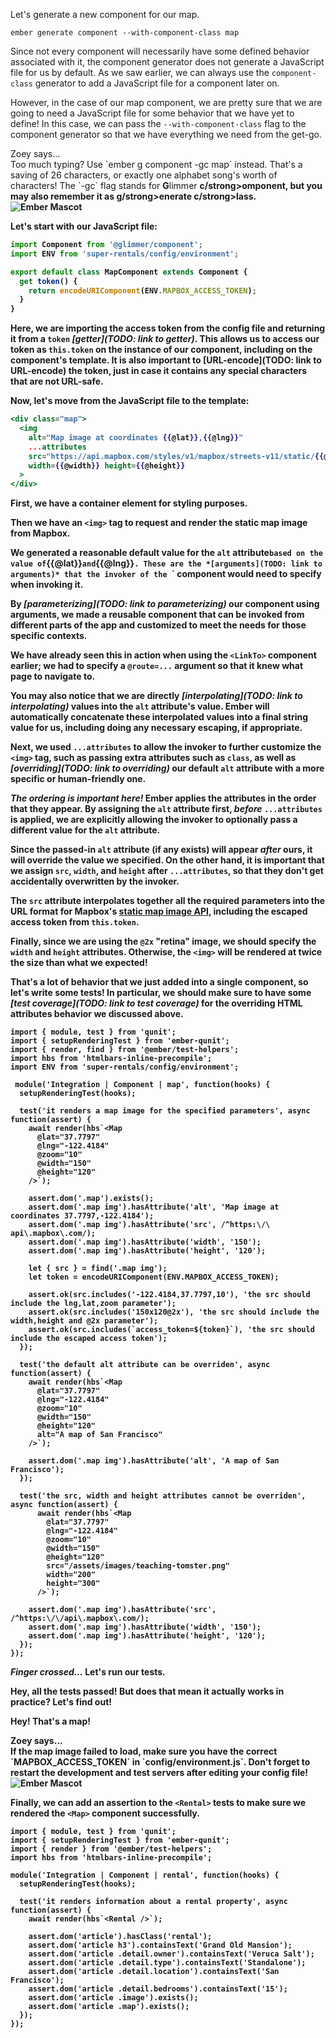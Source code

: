 Let's generate a new component for our map.

```
ember generate component --with-component-class map
```

Since not every component will necessarily have some defined behavior associated with it, the component generator does not generate a JavaScript file for us by default. As we saw earlier, we can always use the `component-class` generator to add a JavaScript file for a component later on.

However, in the case of our map component, we are pretty sure that we are going to need a JavaScript file for some behavior that we have yet to define! In this case, we can pass the `--with-component-class` flag to the component generator so that we have everything we need from the get-go.

<div class="cta">
  <div class="cta-note">
    <div class="cta-note-body">
      <div class="cta-note-heading">Zoey says...</div>
      <div class="cta-note-message">
        Too much typing? Use `ember g component -gc map` instead. That's a saving of 26 characters, or exactly one alphabet song's worth of characters! The `-gc` flag stands for <strong>G</strong>limmer <strong>c/strong>omponent, but you may also remember it as <strong>g/strong>enerate <strong>c/strong>lass.
      </div>
    </div>
    <img src="/images/mascots/zoey.png" role="presentation" alt="Ember Mascot">
  </div>
</div>

Let's start with our JavaScript file:

```js {data-filename="app/components/map.js" data-diff="+2,+5,+6,+7"}
import Component from '@glimmer/component';
import ENV from 'super-rentals/config/environment';

export default class MapComponent extends Component {
  get token() {
    return encodeURIComponent(ENV.MAPBOX_ACCESS_TOKEN);
  }
}
```

Here, we are importing the access token from the config file and returning it from a `token` *[getter](TODO: link to getter)*. This allows us to access our token as `this.token` on the instance of our component, including on the component's template. It is also important to [URL-encode](TODO: link to URL-encode) the token, just in case it contains any special characters that are not URL-safe.

Now, let's move from the JavaScript file to the template:

```handlebars {data-filename="app/components/map.hbs}
<div class="map">
  <img
    alt="Map image at coordinates {{@lat}},{{@lng}}"
    ...attributes
    src="https://api.mapbox.com/styles/v1/mapbox/streets-v11/static/{{@lng}},{{@lat}},{{@zoom}}/{{@width}}x{{@height}}@2x?access_token={{this.token}}"
    width={{@width}} height={{@height}}
  >
</div>
```

First, we have a container element for styling purposes.

Then we have an `<img>` tag to request and render the static map image from Mapbox.

We generated a reasonable default value for the `alt` attribute` based on the value of `{{@lat}}` and `{{@lng}}`. These are the *[arguments](TODO: link to arguments)* that the invoker of the `<Map>` component would need to specify when invoking it.

By *[parameterizing](TODO: link to parameterizing)* our component using arguments, we made a reusable component that can be invoked from different parts of the app and customized to meet the needs for those specific contexts.

We have already seen this in action when using the `<LinkTo>` component earlier; we had to specify a `@route=...` argument so that it knew what page to navigate to.

You may also notice that we are directly *[interpolating](TODO: link to interpolating)* values into the `alt` attribute's value. Ember will automatically concatenate these interpolated values into a final string value for us, including doing any necessary escaping, if appropriate.

Next, we used `...attributes` to allow the invoker to further
customize the `<img>` tag, such as passing extra attributes such
as `class`, as well as *[overriding](TODO: link to overriding)* our default `alt` attribute with a more specific or human-friendly one.

*The ordering is important here!* Ember applies the attributes in the order that they appear. By assigning the `alt` attribute first, *before* `...attributes` is applied, we are explicitly allowing the invoker to optionally pass a different value for the `alt` attribute.

Since the passed-in `alt` attribute (if any exists) will appear _after_ ours, it will override the value we specified. On the other hand, it is important that we assign `src`, `width`, and `height` after `...attributes`, so that they don't get accidentally overwritten by the invoker.

The `src` attribute interpolates together all the required parameters into the URL format for Mapbox's [static map image API](https://docs.mapbox.com/api/maps/#static-images), including the escaped access token from `this.token`.

Finally, since we are using the `@2x` "retina" image, we should specify the `width` and `height` attributes. Otherwise, the `<img>` will be rendered at twice the size than what we expected!

That's a lot of behavior that we just added into a single component, so let's write some tests! In particular, we should make sure to have some *[test coverage](TODO: link to test coverage)* for the overriding HTML attributes behavior we discussed above.

<!-- TODO: format diff -->
```
import { module, test } from 'qunit';
import { setupRenderingTest } from 'ember-qunit';
import { render, find } from '@ember/test-helpers';
import hbs from 'htmlbars-inline-precompile';
import ENV from 'super-rentals/config/environment';

 module('Integration | Component | map', function(hooks) {
  setupRenderingTest(hooks);

  test('it renders a map image for the specified parameters', async function(assert) {
    await render(hbs`<Map
      @lat="37.7797"
      @lng="-122.4184"
      @zoom="10"
      @width="150"
      @height="120"
    />`);

    assert.dom('.map').exists();
    assert.dom('.map img').hasAttribute('alt', 'Map image at coordinates 37.7797,-122.4184');
    assert.dom('.map img').hasAttribute('src', /^https:\/\ api\.mapbox\.com/);
    assert.dom('.map img').hasAttribute('width', '150');
    assert.dom('.map img').hasAttribute('height', '120');

    let { src } = find('.map img');
    let token = encodeURIComponent(ENV.MAPBOX_ACCESS_TOKEN);

    assert.ok(src.includes('-122.4184,37.7797,10'), 'the src should include the lng,lat,zoom parameter');
    assert.ok(src.includes('150x120@2x'), 'the src should include the width,height and @2x parameter');
    assert.ok(src.includes(`access_token=${token}`), 'the src should include the escaped access token');
  });

  test('the default alt attribute can be overriden', async function(assert) {
    await render(hbs`<Map
      @lat="37.7797"
      @lng="-122.4184"
      @zoom="10"
      @width="150"
      @height="120"
      alt="A map of San Francisco"
    />`);

    assert.dom('.map img').hasAttribute('alt', 'A map of San Francisco');
  });

  test('the src, width and height attributes cannot be overriden', async function(assert) {
      await render(hbs`<Map
        @lat="37.7797"
        @lng="-122.4184"
        @zoom="10"
        @width="150"
        @height="120"
        src="/assets/images/teaching-tomster.png"
        width="200"
        height="300"
      />`);

    assert.dom('.map img').hasAttribute('src', /^https:\/\/api\.mapbox\.com/);
    assert.dom('.map img').hasAttribute('width', '150');
    assert.dom('.map img').hasAttribute('height', '120');
  });
});
```

*Finger crossed...* Let's run our tests.

<!-- TODO: screenshot of tests? -->

Hey, all the tests passed! But does that mean it actually works in practice? Let's find out!

<!-- TODO: screenshot? -->

Hey! That's a map!

<div class="cta">
  <div class="cta-note">
    <div class="cta-note-body">
      <div class="cta-note-heading">Zoey says...</div>
      <div class="cta-note-message">
        If the map image failed to load, make sure you have the correct `MAPBOX_ACCESS_TOKEN` in `config/environment.js`. Don't forget to restart the development and test servers after editing your config file!
      </div>
    </div>
    <img src="/images/mascots/zoey.png" role="presentation" alt="Ember Mascot">
  </div>
</div>

<!-- TODO: track ember-cli/ember-cli#8782 -->

Finally, we can add an assertion to the `<Rental>` tests to make sure we rendered the `<Map>` component successfully.

<!-- TODO: format diff -->
```
import { module, test } from 'qunit';
import { setupRenderingTest } from 'ember-qunit';
import { render } from '@ember/test-helpers';
import hbs from 'htmlbars-inline-precompile';

module('Integration | Component | rental', function(hooks) {
  setupRenderingTest(hooks);

  test('it renders information about a rental property', async function(assert) {
    await render(hbs`<Rental />`);

    assert.dom('article').hasClass('rental');
    assert.dom('article h3').containsText('Grand Old Mansion');
    assert.dom('article .detail.owner').containsText('Veruca Salt');
    assert.dom('article .detail.type').containsText('Standalone');
    assert.dom('article .detail.location').containsText('San Francisco');
    assert.dom('article .detail.bedrooms').containsText('15');
    assert.dom('article .image').exists();
    assert.dom('article .map').exists();
  });
});
```
